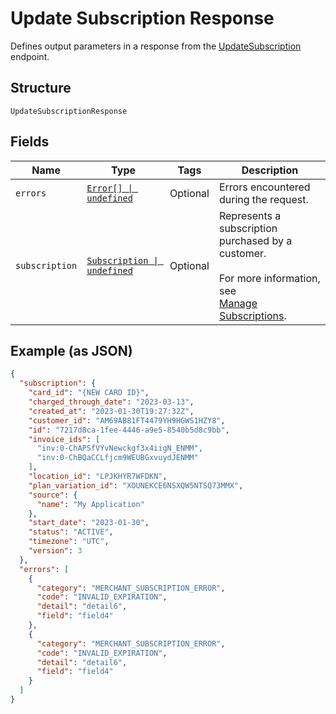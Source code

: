 
# Update Subscription Response

Defines output parameters in a response from the
[UpdateSubscription](../../doc/api/subscriptions.md#update-subscription) endpoint.

## Structure

`UpdateSubscriptionResponse`

## Fields

| Name | Type | Tags | Description |
|  --- | --- | --- | --- |
| `errors` | [`Error[] \| undefined`](../../doc/models/error.md) | Optional | Errors encountered during the request. |
| `subscription` | [`Subscription \| undefined`](../../doc/models/subscription.md) | Optional | Represents a subscription purchased by a customer.<br><br>For more information, see<br>[Manage Subscriptions](https://developer.squareup.com/docs/subscriptions-api/manage-subscriptions). |

## Example (as JSON)

```json
{
  "subscription": {
    "card_id": "{NEW CARD ID}",
    "charged_through_date": "2023-03-13",
    "created_at": "2023-01-30T19:27:32Z",
    "customer_id": "AM69AB81FT4479YH9HGWS1HZY8",
    "id": "7217d8ca-1fee-4446-a9e5-8540b5d8c9bb",
    "invoice_ids": [
      "inv:0-ChAPSfVYvNewckgf3x4iigN_ENMM",
      "inv:0-ChBQaCCLfjcm9WEUBGxvuydJENMM"
    ],
    "location_id": "LPJKHYR7WFDKN",
    "plan_variation_id": "XOUNEKCE6NSXQW5NTSQ73MMX",
    "source": {
      "name": "My Application"
    },
    "start_date": "2023-01-30",
    "status": "ACTIVE",
    "timezone": "UTC",
    "version": 3
  },
  "errors": [
    {
      "category": "MERCHANT_SUBSCRIPTION_ERROR",
      "code": "INVALID_EXPIRATION",
      "detail": "detail6",
      "field": "field4"
    },
    {
      "category": "MERCHANT_SUBSCRIPTION_ERROR",
      "code": "INVALID_EXPIRATION",
      "detail": "detail6",
      "field": "field4"
    }
  ]
}
```

